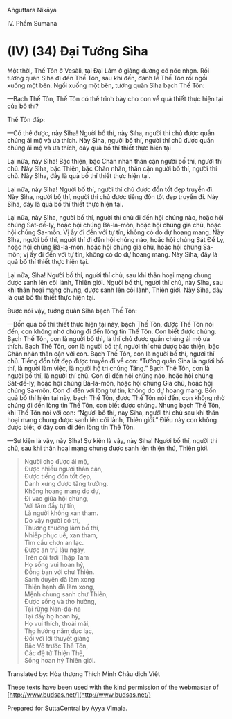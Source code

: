  

Aṅguttara Nikāya

IV. Phẩm Sumanà

# (IV) (34) Ðại Tướng Sìha

Một thời, Thế Tôn ở Vesàlì, tại Ðại Lâm ở giảng đường có nóc nhọn. Rồi tướng quân Sìha đi đến Thế Tôn, sau khi đến, đảnh lễ Thế Tôn rồi ngồi xuống một bên. Ngồi xuống một bên, tướng quân Sìha bạch Thế Tôn:

—Bạch Thế Tôn, Thế Tôn có thể trình bày cho con về quả thiết thực hiện tại của bố thí?

Thế Tôn đáp:

—Có thể được, này Sìha! Người bố thí, này Sìha, người thí chủ được quần chúng ái mộ và ưa thích. Này Sìha, người bố thí, người thí chủ được quần chúng ái mộ và ưa thích, đây quả bố thí thiết thực hiện tại

Lại nữa, này Sìha! Bậc thiện, bậc Chân nhân thân cận người bố thí, người thí chủ. Này Sìha, bậc Thiện, bậc Chân nhân, thân cận người bố thí, người thí chủ. Này Sìha, đây là quả bố thí thiết thực hiện tại.

Lại nữa, này Sìha! Người bố thí, người thí chủ được đồn tốt đẹp truyền đi. Này Sìha, người bố thí, người thí chủ được tiếng đồn tốt đẹp truyền đi. Này Sìha, đây là quả bố thí thiết thực hiện tại.

Lại nữa, này Sìha, người bố thí, người thí chủ đi đến hội chúng nào, hoặc hội chúng Sát-đế-ly, hoặc hội chúng Bà-la-môn, hoặc hội chúng gia chủ, hoặc hội chúng Sa-môn. Vị ấy đi đến với tự tín, không có do dự hoang mang. Này Sìha, người bố thí, người thí đi đến hội chúng nào, hoặc hội chúng Sát Ðế Lỵ, hoặc hội chúng Bà-la-môn, hoặc hội chúng gia chủ, hoặc hội chúng Sa-môn; vị ấy đi đến với tự tín, không có do dự hoang mang. Này Sìha, đây là quả bố thí thiết thực hiện tại.

Lại nữa, Sìha! Người bố thí, người thí chủ, sau khi thân hoại mạng chung được sanh lên cõi lành, Thiên giới. Người bố thí, người thí chủ, này Sìha, sau khi thân hoại mạng chung, được sanh lên cõi lành, Thiên giới. Này Sìha, đây là quả bố thí thiết thực hiện tại.

Ðược nói vậy, tướng quân Sìha bạch Thế Tôn:

—Bốn quả bố thí thiết thực hiện tại này, bạch Thế Tôn, được Thế Tôn nói đến, con không nhờ chúng đi đến lòng tin Thế Tôn. Con biết được chúng. Bạch Thế Tôn, con là người bố thì, là thí chủ được quần chúng ái mộ ưa thích. Bạch Thế Tôn, con là người bố thí, người thí chủ được bậc thiện, bậc Chân nhân thân cận với con. Bạch Thế Tôn, con là người bồ thí, người thí chủ. Tiếng đồn tốt đẹp được truyền đi về con: “Tướng quân Sìha là người bố thí, là người làm việc, là người hộ trì chúng Tăng.” Bạch Thế Tôn, con là người bố thí, là người thí chủ. Con đi đến hội chúng nào, hoặc hội chúng Sát-đế-ly, hoặc hội chúng Bà-la-môn, hoặc hội chúng Gia chủ, hoặc hội chúng Sa-môn. Con đi đến với lòng tự tín, không do dự hoang mang. Bốn quả bố thí hiện tại này, bạch Thế Tôn, được Thế Tôn nói đến, con không nhờ chúng đi đến lòng tin Thế Tôn, con biết được chúng. Nhưng bạch Thế Tôn, khi Thế Tôn nói với con: “Người bố thí, này Sìha, người thí chủ sau khi thân hoại mạng chung được sanh lên cõi lành, Thiên giới.” Ðiều này con không được biết, ở đây con đi đến lòng tin Thế Tôn.

—Sự kiện là vậy, này Sìha! Sự kiện là vậy, này Sìha! Người bố thí, người thí chủ, sau khi thân hoại mạng chung được sanh lên thiện thú, Thiên giới.

> Người cho được ái mộ,  
> Ðược nhiều người thân cận,  
> Ðược tiếng đồn tốt đẹp,  
> Danh xưng được tăng trưởng.  
> Không hoang mang do dự,  
> Ði vào giữa hội chúng,  
> Với tâm đầy tự tín,  
> Là người không xan tham.  
> Do vậy người có trí,  
> Thường thường làm bố thí,  
> Nhiếp phục uế, xan tham,  
> Tìm cầu chơn an lạc.  
> Ðược an trú lâu ngày,  
> Trên cõi trời Thập Tam  
> Họ sống vui hoan hỷ,  
> Ðồng bạn với chư Thiên.  
> Sanh duyên đã làm xong  
> Thiện hạnh đã làm xong,  
> Mệnh chung sanh chư Thiên,  
> Ðược sống và thọ hưởng,  
> Tại rừng Nan-da-na  
> Tại đấy họ hoan hỷ,  
> Họ vui thích, thoải mái,  
> Thọ hưởng năm dục lạc,  
> Ðối với lời thuyết giảng  
> Bậc Vô trước Thế Tôn,  
> Các đệ tử Thiện Thệ,  
> Sống hoan hỷ Thiên giới.

Translated by: Hòa thượng Thích Minh Châu dịch Việt

These texts have been used with the kind permission of the webmaster of [http://www.budsas.net/](http://www.budsas.net/)

Prepared for SuttaCentral by Ayya Vimala.